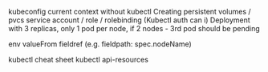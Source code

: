 kubeconfig current context without kubectl
Creating persistent volumes / pvcs
service account / role / rolebinding (Kubectl auth can i)
Deployment with 3 replicas, only 1 pod per node, if 2 nodes - 3rd pod should be pending

env valueFrom fieldref (e.g. fieldpath: spec.nodeName)

kubectl cheat sheet
kubectl api-resources